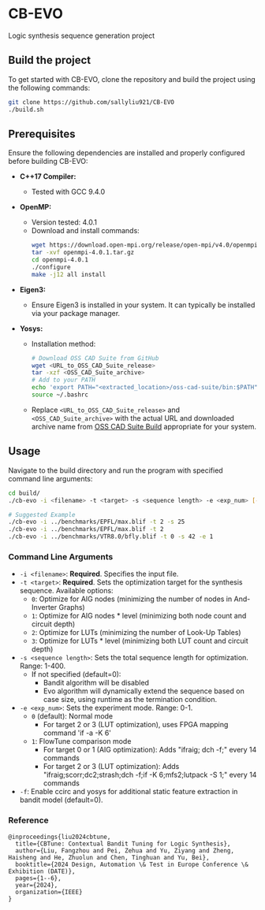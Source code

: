 # CB-EVO
Logic synthesis sequence generation project

## Build the project
To get started with CB-EVO, clone the repository and build the project using the following commands:
```bash
git clone https://github.com/sallyliu921/CB-EVO
./build.sh
```

## Prerequisites

Ensure the following dependencies are installed and properly configured before building CB-EVO:

- **C++17 Compiler:**
  - Tested with GCC 9.4.0

- **OpenMP:**
  - Version tested: 4.0.1
  - Download and install commands:
    ```bash
    wget https://download.open-mpi.org/release/open-mpi/v4.0/openmpi-4.0.1.tar.gz
    tar -xvf openmpi-4.0.1.tar.gz
    cd openmpi-4.0.1
    ./configure
    make -j12 all install
    ```

- **Eigen3:**
  - Ensure Eigen3 is installed in your system. It can typically be installed via your package manager.

- **Yosys:**
  - Installation method:
    ```bash
    # Download OSS CAD Suite from GitHub
    wget <URL_to_OSS_CAD_Suite_release>
    tar -xzf <OSS_CAD_Suite_archive>
    # Add to your PATH
    echo 'export PATH="<extracted_location>/oss-cad-suite/bin:$PATH"' >> ~/.bashrc
    source ~/.bashrc
    ```
  - Replace `<URL_to_OSS_CAD_Suite_release>` and `<OSS_CAD_Suite_archive>` with the actual URL and downloaded archive name from [OSS CAD Suite Build](https://github.com/YosysHQ/oss-cad-suite-build/) appropriate for your system.
  
## Usage
Navigate to the build directory and run the program with specified command line arguments:
```bash
cd build/
./cb-evo -i <filename> -t <target> -s <sequence length> -e <exp_num> [-f]

# Suggested Example
./cb-evo -i ../benchmarks/EPFL/max.blif -t 2 -s 25
./cb-evo -i ../benchmarks/EPFL/max.blif -t 2
./cb-evo -i ../benchmarks/VTR8.0/bfly.blif -t 0 -s 42 -e 1 

```

### Command Line Arguments
- `-i <filename>`: **Required**. Specifies the input file.
- `-t <target>`: **Required**. Sets the optimization target for the synthesis sequence. Available options:
  - `0`: Optimize for AIG nodes (minimizing the number of nodes in And-Inverter Graphs)
  - `1`: Optimize for AIG nodes * level (minimizing both node count and circuit depth)
  - `2`: Optimize for LUTs (minimizing the number of Look-Up Tables)
  - `3`: Optimize for LUTs * level (minimizing both LUT count and circuit depth)
- `-s <sequence length>`: Sets the total sequence length for optimization. Range: 1-400. 
  - If not specified (default=0): 
    - Bandit algorithm will be disabled
    - Evo algorithm will dynamically extend the sequence based on case size, using runtime as the termination condition.
- `-e <exp_num>`: Sets the experiment mode. Range: 0-1.
  - `0` (default): Normal mode
    - For target 2 or 3 (LUT optimization), uses FPGA mapping command 'if -a -K 6'
  - `1`: FlowTune comparison mode
    - For target 0 or 1 (AIG optimization): Adds "ifraig; dch -f;" every 14 commands
    - For target 2 or 3 (LUT optimization): Adds "ifraig;scorr;dc2;strash;dch -f;if -K 6;mfs2;lutpack -S 1;" every 14 commands
- `-f`: Enable ccirc and yosys for additional static feature extraction in bandit model (default=0).

### Reference
```shell
@inproceedings{liu2024cbtune,
  title={CBTune: Contextual Bandit Tuning for Logic Synthesis},
  author={Liu, Fangzhou and Pei, Zehua and Yu, Ziyang and Zheng, Haisheng and He, Zhuolun and Chen, Tinghuan and Yu, Bei},
  booktitle={2024 Design, Automation \& Test in Europe Conference \& Exhibition (DATE)},
  pages={1--6},
  year={2024},
  organization={IEEE}
}
```